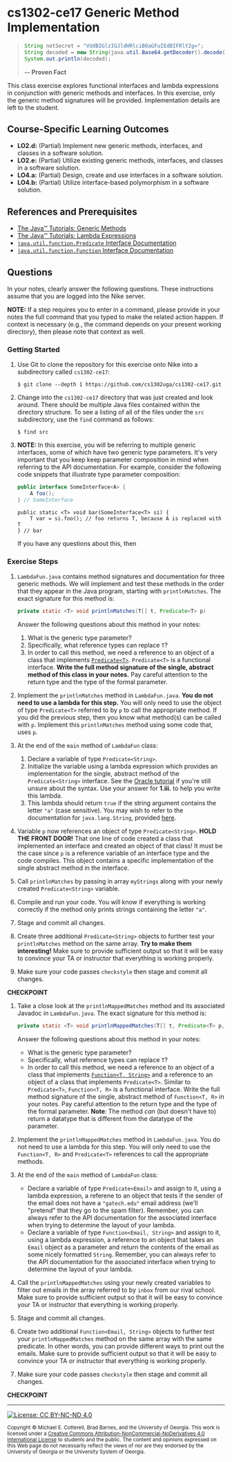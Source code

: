 
# cs1302-ce17 Generic Method Implementation

> ```java
> String notSecret = "VUdBIGlzIGJldHRlciB0aGFuIEdBIFRlY2g=";
> String decoded = new String(java.util.Base64.getDecoder().decode(notSecret));
> System.out.println(decoded);
> ```
> **-- Proven Fact**

This class exercise explores functional interfaces and lambda expressions in
conjunction with generic methods and interfaces. In this exercise, only the generic
method signatures will be provided. Implementation details are left to the student.

## Course-Specific Learning Outcomes

* **LO2.d:** (Partial) Implement new generic methods, interfaces, and classes in a software solution.
* **LO2.e:** (Partial) Utilize existing generic methods, interfaces, and classes in a software solution.
* **LO4.a:** (Partial) Design, create and use interfaces in a software solution.
* **LO4.b:** (Partial) Utilize interface-based polymorphism in a software solution.

## References and Prerequisites

* [The Java™ Tutorials: Generic Methods](https://docs.oracle.com/javase/tutorial/extra/generics/methods.html)
* [The Java™ Tutorials: Lambda Expressions](https://docs.oracle.com/javase/tutorial/java/javaOO/lambdaexpressions.html)
* [`java.util.function.Predicate` Interface Documentation](https://docs.oracle.com/javase/8/docs/api/java/util/function/Predicate.html)
* [`java.util.function.Function` Interface Documentation](https://docs.oracle.com/javase/8/docs/api/java/util/function/Function.html)

## Questions

In your notes, clearly answer the following questions. These instructions assume that you are 
logged into the Nike server. 

**NOTE:** If a step requires you to enter in a command, please provide in your notes the full 
command that you typed to make the related action happen. If context is necessary (e.g., the 
command depends on your present working directory), then please note that context as well.

### Getting Started

1. Use Git to clone the repository for this exercise onto Nike into a subdirectory called `cs1302-ce17`:

   ```
   $ git clone --depth 1 https://github.com/cs1302uga/cs1302-ce17.git
   ```

1. Change into the `cs1302-ce17` directory that was just created and look around. There should be
   multiple Java files contained within the directory structure. To see a listing of all of the 
   files under the `src` subdirectory, use the `find` command as follows:
   
   ```
   $ find src
   ```
1. **NOTE:** In this exercise, you will be referring to multiple generic interfaces, some of which
   have two generic type parameters. It's very important that you keep keep parameter composition 
   in mind when referring to the API documentation. For example, consider the following code snippets
   that illustrate type parameter composition:
   
   ```java
   public interface SomeInterface<A> {
       A foo();
   } // SomeInterface
   ```
   
   ```
   public static <T> void bar(SomeInterface<T> si) {
       T var = si.foo(); // foo returns T, because A is replaced with T
   } // bar
   ```
   
   If you have any questions about this, then 

### Exercise Steps

1. `LambdaFun.java` contains method signatures and documentation for three generic methods. We will implement
    and test these methods in the order that they appear in the Java program, starting with `printlnMatches`. 
    The exact signature for this method is:
    ```java
    private static <T> void printlnMatches(T[] t, Predicate<T> p)
    ```
    Answer the following questions about this method in your notes:
    1. What is the generic type parameter?
    1. Specifically, what reference types can replace `T`?
    1. In order to call this method, we need a reference to an object of a class that implements 
       [`Predicate<T>`](https://docs.oracle.com/javase/8/docs/api/java/util/function/Predicate.html). 
       `Predicate<T>` is a functional interface. **Write the full method signature of the single, abstract method
       of this class in your notes.** Pay careful attention to the return type and the type of the formal parameter.
      
1. Implement the `printlnMatches` method in `LambdaFun.java`. **You do not need to use a lambda for this step.**
   You will only need to use the object of type `Predicate<T>` referred to by `p` to call the appropriate method.
   If you did the previous step, then you know what method(s) can be called with `p`. Implement this `printlnMatches`
   method using some code that, uses `p`.
   
1. At the end of the `main` method of `LambdaFun` class:
   1. Declare a variable of type `Predicate<String>`.
   1. Initialize the variable using a lambda expression which provides an implementation for the single, abstract
      method of the `Predicate<String>` interface. See the 
      [Oracle tutorial](https://docs.oracle.com/javase/tutorial/java/javaOO/lambdaexpressions.html#syntax)
      if you're still unsure about the syntax. Use your answer for **1.iii.** to help you write this lambda.
   1. This lambda should return `true` if the string argument contains the letter `"a"` (case sensitive).
      You may wish to refer to the documentation for `java.lang.String`, provided
      [here](https://docs.oracle.com/javase/8/docs/api/java/lang/String.html).
   
1. Variable `p` now references an object of type `Predicate<String>`. **HOLD THE FRONT DOOR!** That one line of code
   created a class that implemented an interface and created an object of that class! It must be the case since
   `p` is a reference variable of an interface type and the code compiles. This object contains a specific implementation
   of the single abstract method in the interface.
   
1. Call `printlnMatches` by passing in array `myStrings` along with your newly created `Predicate<String>` variable.

1. Compile and run your code. You will know if everything is working correctly if the method only prints strings 
   containing the letter `"a"`.

1. Stage and commit all changes.
   
1. Create three additional `Predicate<String>` objects to further test your `printlnMatches` method on the same
   array. **Try to make them interesting!** Make sure to provide sufficient output so that it will be easy to 
   convince your TA or instructor that everything is working properly.
   
1. Make sure your code passes `checkstyle` then stage and commit all changes.

**CHECKPOINT**
  
1. Take a close look at the `printlnMappedMatches` method and its associated Javadoc in `LambdaFun.java`. 
   The exact signature for this method is:
   ```java
   private static <T> void printlnMappedMatches(T[] t, Predicate<T> p, Function<T, String> f)
   ```
   Answer the following questions about this method in your notes:
   * What is the generic type parameter?
   * Specifically, what reference types can replace `T`?
   * In order to call this method, we need a reference to an object of a class that implements 
     [`Function<T, String>`](https://docs.oracle.com/javase/8/docs/api/java/util/function/Function.html)
     and a reference to an object of a class that implements `Predicate<T>`. Similar to `Predicate<T>`,
     `Function<T, R>` is a functional interface. Write the full method signature of the single, abstract method
     of `Function<T, R>` in your notes. Pay careful attention to the return type and the type of the formal parameter.
     **Note**: The method *can* (but doesn't have to) return a datatype that is different from the datatype of the 
     parameter.
     
1. Implement the `printlnMappedMatches` method in `LambdaFun.java`. You do not need to use a lambda for this step.
   You will only need to use the `Function<T, R>` and `Predicate<T>` references to call the appropriate methods.
   
1. At the end of the `main` method of `LambdaFun` class:
   * Declare a variable of type `Predicate<Email>` and assign to it, using a lambda expression, a referene to
     an object that tests if the sender of the email does not have a `"gatech.edu"` email address 
     (we'll "pretend" that they go to the spam filter). Remember, you can always refer to the API documentation
     for the associated interface when trying to determine the layout of your lambda.
   * Declare a variable of type `Function<Email, String>` and assign to it, using a lambda expression, a reference
     to an object that takes an `Email` object as a parameter and return the contents of the email as some
     nicely formatted `String`. Remember, you can always refer to the API documentation
     for the associated interface when trying to determine the layout of your lambda.
   
1. Call the `printlnMappedMatches` using your newly created variables to filter out emails in the array referred
   to by `inbox` from our rival school. Make sure to provide sufficient output so that it will be easy to 
   convince your TA or instructor that everything is working properly.
   
1. Stage and commit all changes.
   
1. Create two additional `Function<Email, String>` objects to further test your `printlnMappedMatches` method on the same
   array with the same predicate. In other words, you can provide different ways to print out the emails. 
   Make sure to provide sufficient output so that it will be easy to convince your TA or instructor that 
   everything is working properly.
   
1. Make sure your code passes `checkstyle` then stage and commit all changes.

**CHECKPOINT**

<hr/>

[![License: CC BY-NC-ND 4.0](https://img.shields.io/badge/License-CC%20BY--NC--ND%204.0-lightgrey.svg)](http://creativecommons.org/licenses/by-nc-nd/4.0/)

<small>
Copyright &copy; Michael E. Cotterell, Brad Barnes, and the University of Georgia.
This work is licensed under a <a rel="license" href="http://creativecommons.org/licenses/by-nc-nd/4.0/">Creative Commons Attribution-NonCommercial-NoDerivatives 4.0 International License</a> to students and the public.
The content and opinions expressed on this Web page do not necessarily reflect the views of nor are they endorsed by the University of Georgia or the University System of Georgia.
</small>
